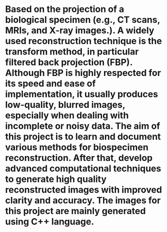 # Based on the projection of a biological specimen (e.g., CT scans, MRIs, and X-ray images.). A widely used reconstruction technique is the transform method, in particular filtered back projection (FBP). Although FBP is highly respected for its speed and ease of implementation, it usually produces low-quality, blurred images, especially when dealing with incomplete or noisy data. The aim of this project is to learn and document various methods for biospecimen reconstruction. After that, develop advanced computational techniques to generate high quality reconstructed images with improved clarity and accuracy. The images for this project are mainly generated using C++ language.
